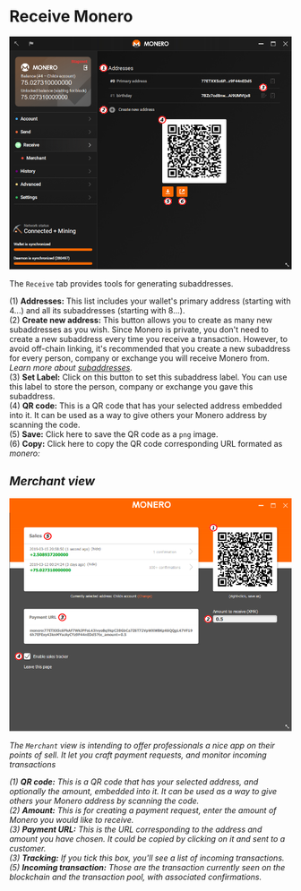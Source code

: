 # Receive Monero
![receive](media/black_receive.png)

The `Receive` tab provides tools for generating subaddresses.

(1) **Addresses:** This list includes your wallet's primary address (starting with 4...) and all its subaddresses (starting with 8...).  
(2) **Create new address:** This button allows you to create as many new subaddresses as you wish. Since Monero is private, you don't need to create a new subaddress every time you receive a transaction. However, to avoid off-chain linking, it's recommended that you create a new subaddress for every person, company or exchange you will receive Monero from. *Learn more about [subaddresses](https://monero.stackexchange.com/questions/3673/what-is-a-sub-address).*  
(3) **Set Label:** Click on this button to set this subaddress label. You can use this label to store the person, company or exchange you gave this subaddress.  
(4) **QR code:** This is a QR code that has your selected address embedded into it. It can be used as a way to give others your Monero address by scanning the code.  
(5) **Save:** Click here to save the QR code as a `png` image.  
(6) **Copy:** Click here to copy the QR code corresponding URL formated as *monero:<address>*  

## Merchant view
![merchant](media/merchant.png)

The `Merchant` view is intending to offer professionals a nice app on their points of sell. It let you craft payment requests, and monitor incoming transactions

(1) **QR code:** This is a QR code that has your selected address, and optionally the amount, embedded into it. It can be used as a way to give others your Monero address by scanning the code.  
(2) **Amount:** This is for creating a payment request, enter the amount of Monero you would like to receive.  
(3) **Payment URL:** This is the URL corresponding to the address and amount you have chosen. It could be copied by clicking on it and sent to a customer.  
(3) **Tracking:** If you tick this box, you'll see a list of incoming transactions.  
(5) **Incoming transaction:** Those are the transaction currently seen on the blockchain and the transaction pool, with associated confirmations.
